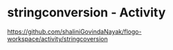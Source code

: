 
# 	stringconversion - Activity
https://github.com/shaliniGovindaNayak/flogo-workspace/activity/stringcoversion

